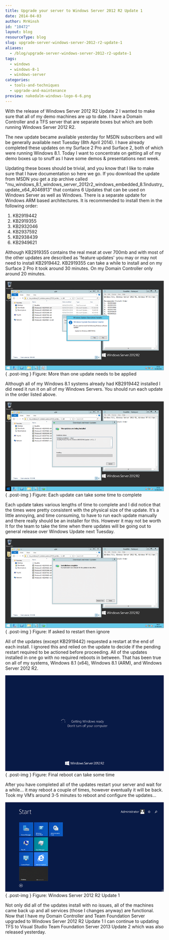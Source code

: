 ```yaml
---
title: Upgrade your server to Windows Server 2012 R2 Update 1
date: 2014-04-03
author: MrHinsh
id: "10472"
layout: blog
resourceType: blog
slug: upgrade-server-windows-server-2012-r2-update-1
aliases:
  - /blog/upgrade-server-windows-server-2012-r2-update-1
tags:
  - windows
  - windows-8-1
  - windows-server
categories:
  - tools-and-techniques
  - upgrade-and-maintenance
preview: nakedalm-windows-logo-6-6.png
---
```


With the release of Windows Server 2012 R2 Update 2 I wanted to make sure that all of my demo machines are up to date. I have a Domain Controller and a TFS server that are separate boxes but which are both running Windows Server 2012 R2.

The new update became available yesterday for MSDN subscribers and will be generally available next Tuesday (8th April 2014). I have already completed these updates on my Surface 2 Pro and Surface 2, both of which were running Windows 8.1. Today I want to concentrate on getting all of my demo boxes up to snuff as I have some demos & presentations next week.

Updating these boxes should be trivial, and you know that I like to make sure that I have documentation so here we go. If you download the update from MSDN you get a zip archive called "mu_windows_8.1_windows_server_2012r2_windows_embedded_8.1industry_update_x64_4046913" that contains 6 Updates that can be used on Windows Server as well as Windows. There is a separate update for Windows ARM based architectures. It is recommended to install them in the following order:

1. KB2919442
2. KB2919355
3. KB2932046
4. KB2937592
5. KB2938439
6. KB2949621

Although KB2919355 contains the real meat at over 700mb and with most of the other updates are described as 'feature updates' you may or may not need to install KB2919442. KB2919355 can take a while to install and on my Surface 2 Pro it took around 30 minutes. On my Domain Controller only around 20 minutes.

![clip_image001](images/clip_image001-1-1.png "clip_image001")  
{ .post-img }
Figure: More than one update needs to be applied

Although all of my Windows 8.1 systems already had KB2919442 installed I did need it run it on all of my Windows Servers. You should run each update in the order listed above.

![clip_image002](images/clip_image002-2-2.png "clip_image002")  
{ .post-img }
Figure: Each update can take some time to complete

Each update takes various lengths of time to complete and I did notice that the times were pretty consistent with the physical size of the update. It’s a little annoying, and time consuming, to have to run each update manually and there really should be an installer for this. However it may not be worth It for the team to take the time when there updates will be going out to general release over Windows Update next Tuesday.

![clip_image003](images/clip_image003-3-3.png "clip_image003")  
{ .post-img }
Figure: If asked to restart then ignore

All of the updates (except KB2919442) requested a restart at the end of each install. I ignored this and relied on the update to decide if the pending restart required to be actioned before proceeding. All of the updates installed in one go with no required reboots in between. That has been true on all of my systems, Windows 8.1 (x64), Windows 8.1 (ARM), and Windows Server 2012 R2.

![image](images/image-4-4.png "image")  
{ .post-img }
Figure: Final reboot can take some time

After you have completed all of the updates restart your server and wait for a while… it may reboot a couple of times, however eventually it will be back. Took my VM’s around 3-5 minutes to reboot and configure the updates…

![image](images/image1-5-5.png "image")  
{ .post-img }
Figure: Windows Server 2012 R2 Update 1

Not only did all of the updates install with no issues, all of the machines came back up and all services (those I changes anyway) are functional. Now that I have my Domain Controller and Team Foundation Server upgraded to Windows Server 2012 R2 Update 1 I can continue to updating TFS to Visual Studio Team Foundation Server 2013 Update 2 which was also released yesterday.
